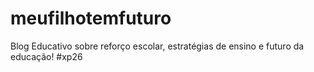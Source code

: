 # meufilhotemfuturo
Blog Educativo sobre reforço escolar, estratégias de ensino e futuro da educação! #xp26
